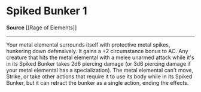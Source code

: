 ﻿---
actions: '[one-action]'
cost: null
element: null
frequency: null
id: '2133'
name: Spiked Bunker
rarity: Common
requirement: null
school: null
source: '[[DATABASE/source/Rage of Elements|Rage of Elements]]'
trait: null
trigger: null
type: Action

---
# Spiked Bunker <span class="action-icon">1</span>

**Source** [[Rage of Elements]]

---
Your metal elemental surrounds itself with protective metal spikes, hunkering down defensively. It gains a +2 circumstance bonus to AC. Any creature that hits the metal elemental with a melee unarmed attack while it's in its Spiked Bunker takes 2d6 piercing damage (or 3d6 piercing damage if your metal elemental has a specialization). The metal elemental can't move, Strike, or take other actions that require it to use its body while in its Spiked Bunker, but it can retract the bunker as a single action, ending the effects.